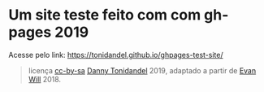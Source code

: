 # Um site teste feito com com gh-pages 2019

Acesse pelo link: https://tonidandel.github.io/ghpages-test-site/

> licença [cc-by-sa](https://creativecommons.org/licenses/by-sa/4.0/) <a href="https://github.com/tonidandel">Danny Tonidandel</a> 2019, adaptado a partir de <a href="https://github.com/evanwill">Evan Will</a> 2018.
